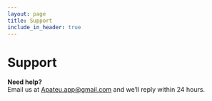 ```yaml
---
layout: page
title: Support
include_in_header: true
---
```


# Support

**Need help?**  
Email us at [Apateu.app@gmail.com](mailto:Apateu.app@gmail.com) and we’ll reply within 24 hours.
